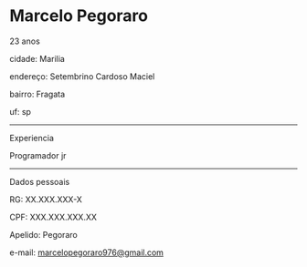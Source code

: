 # Marcelo Pegoraro

23 anos

cidade: Marilia

endereço: Setembrino Cardoso Maciel

bairro: Fragata

uf: sp

---

Experiencia

Programador jr

---

Dados pessoais

RG: XX.XXX.XXX-X

CPF: XXX.XXX.XXX.XX

Apelido: Pegoraro

e-mail: marcelopegoraro976@gmail.com





